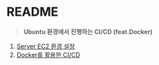 # README

> **Ubuntu 환경에서 진행하는 CI/CD (feat.Docker)**

1. [Server EC2 환경 설정](Server-EC2-환경-설정.md)
2. [Docker를 활용한 CI/CD](Docker를-활용한-CICD.md)

